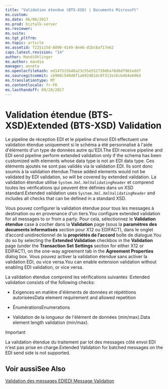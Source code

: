 ```yaml
---
title: "Validation étendue (BTS-XSD) | Documents Microsoft"
ms.custom: 
ms.date: 06/08/2017
ms.prod: biztalk-server
ms.reviewer: 
ms.suite: 
ms.tgt_pltfrm: 
ms.topic: article
ms.assetid: f225115d-8890-4149-8e46-d1bc8af17e62
caps.latest.revision: "14"
author: MandiOhlinger
ms.author: mandia
manager: anneta
ms.openlocfilehash: ed147515b48a23c55e552710d6a76d6df981edd7
ms.sourcegitcommit: cb908c540d8f1a692d01dc8f313e16cb4b4e696d
ms.translationtype: MT
ms.contentlocale: fr-FR
ms.lasthandoff: 09/20/2017
---
```

# <a name="extended-bts-xsd-validation"></a><span data-ttu-id="e3966-102">Validation étendue (BTS-XSD)</span><span class="sxs-lookup"><span data-stu-id="e3966-102">Extended (BTS-XSD) Validation</span></span>
<span data-ttu-id="e3966-103">Le pipeline de réception EDI et le pipeline d'envoi EDI effectuent une validation étendue uniquement si le schéma a été personnalisé à l'aide d'éléments d'un type de données autre qu'EDI.</span><span class="sxs-lookup"><span data-stu-id="e3966-103">The EDI receive pipeline and EDI send pipeline perform extended validation only if the schema has been customized with elements whose data type is not an EDI data type.</span></span> <span data-ttu-id="e3966-104">Ces éléments ajoutés ne sont pas validés via la validation EDI. Ils sont donc soumis à la validation étendue.</span><span class="sxs-lookup"><span data-stu-id="e3966-104">These added elements would not be validated by EDI validation, so will be covered by extended validation.</span></span> <span data-ttu-id="e3966-105">La validation étendue utilise `System.Xml.XmlValidatingReader` et comprend toutes les vérifications qui peuvent être définies dans un XSD standard.</span><span class="sxs-lookup"><span data-stu-id="e3966-105">Extended validation uses `System.Xml.XmlValidatingReader` and includes all checks that can be defined in a standard XSD.</span></span>  
  
 <span data-ttu-id="e3966-106">Vous pouvez configurer la validation étendue pour tous les messages à destination ou en provenance d'un tiers.</span><span class="sxs-lookup"><span data-stu-id="e3966-106">You configure extended validation for all messages to or from a party.</span></span> <span data-ttu-id="e3966-107">Pour cela, sélectionnez le **Validation étendue** case à cocher dans la **Validation** page (sous la **paramètres des documents informatisés** section pour X12 ou EDIFACT), dans le onglet d’accord unidirectionnel de la **propriétés de l’accord** boîte de dialogue.</span><span class="sxs-lookup"><span data-stu-id="e3966-107">You do so by selecting the **Extended Validation** checkbox in the **Validation** page (under the **Transaction Set Settings** section for either X12 or EDIFACT), on the one-way agreement tab in the **Agreement Properties** dialog box.</span></span> <span data-ttu-id="e3966-108">Vous pouvez activer la validation étendue sans activer la validation EDI, ou vice versa.</span><span class="sxs-lookup"><span data-stu-id="e3966-108">You can enable extension validation without enabling EDI validation, or vice versa.</span></span>  
  
 <span data-ttu-id="e3966-109">La validation étendue comprend les vérifications suivantes :</span><span class="sxs-lookup"><span data-stu-id="e3966-109">Extended validation consists of the following checks:</span></span>  
  
-   <span data-ttu-id="e3966-110">Exigences en matière d'éléments de données et répétitions autorisées</span><span class="sxs-lookup"><span data-stu-id="e3966-110">Data element requirement and allowed repetition</span></span>  
  
-   <span data-ttu-id="e3966-111">Énumérations</span><span class="sxs-lookup"><span data-stu-id="e3966-111">Enumerations</span></span>  
  
-   <span data-ttu-id="e3966-112">Validation de la longueur de l'élément de données (min/max).</span><span class="sxs-lookup"><span data-stu-id="e3966-112">Data element length validation (min/max).</span></span>  
  
> [!IMPORTANT]
>  <span data-ttu-id="e3966-113">La validation étendue du traitement par lot des messages côté envoi EDI n'est pas prise en charge.</span><span class="sxs-lookup"><span data-stu-id="e3966-113">Extended Validation for batched messages on the EDI send side is not supported.</span></span>  
  
## <a name="see-also"></a><span data-ttu-id="e3966-114">Voir aussi</span><span class="sxs-lookup"><span data-stu-id="e3966-114">See Also</span></span>  
 [<span data-ttu-id="e3966-115">Validation des messages EDI</span><span class="sxs-lookup"><span data-stu-id="e3966-115">EDI Message Validation</span></span>](../core/edi-message-validation.md)